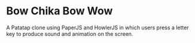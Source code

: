 <h1>Bow Chika Bow Wow</h1>

<p>A Patatap clone using PaperJS and HowlerJS in which users press a letter key to produce sound and animation on the screen.<p>
